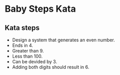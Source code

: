 # Baby Steps Kata
## Kata steps
- Design a system that generates an even number.
- Ends in 4.
- Greater than 9.
- Less than 100.
- Can be devided by 3.
- Adding both digits should result in 6.

